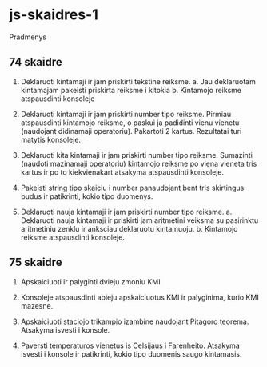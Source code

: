 # js-skaidres-1
Pradmenys

## 74 skaidre

1. Deklaruoti kintamaji ir jam priskirti tekstine reiksme.
    a. Jau deklaruotam kintamajam pakeisti priskirta reiksme i kitokia
    b. Kintamojo reiksme atspausdinti konsoleje

2. Deklaruoti kintamaji ir jam priskirti number tipo reiksme. Pirmiau atspausdinti kintamojo reiksme, o paskui ja padidinti vienu vienetu (naudojant didinamaji operatoriu). Pakartoti 2 kartus. Rezultatai turi matytis konsoleje.

3. Deklaruoti kita kintamaji ir jam priskirti number tipo reiksme. Sumazinti (naudoti mazinamaji operatoriu) kintamojo reiksme po viena vieneta tris kartus ir po to kiekvienakart atsakyma atspausdinti konsoleje.

4. Pakeisti string tipo skaiciu i number panaudojant bent tris skirtingus budus ir patikrinti, kokio tipo duomenys.

5. Deklaruoti nauja kintamaji ir jam priskirti number tipo reiksme.
    a. Deklaruoti nauja kintamaji ir priskirti jam aritmetini veiksma su pasirinktu aritmetiniu zenklu ir anksciau deklaruotu kintamuoju.
    b. Kintamojo reiksme atspausdinti konsoleje.


## 75 skaidre

1. Apskaiciuoti ir palyginti dvieju zmoniu KMI

2. Konsoleje atspausdinti abieju apskaiciuotus KMI ir palyginima, kurio KMI mazesne.

3.  Apskaiciuoti staciojo trikampio izambine naudojant Pitagoro teorema. Atsakyma isvesti i konsole.

4. Paversti temperaturos vienetus is Celsijaus i Farenheito. Atsakyma isvesti i konsole ir patikrinti, kokio tipo duomenis saugo kintamasis.